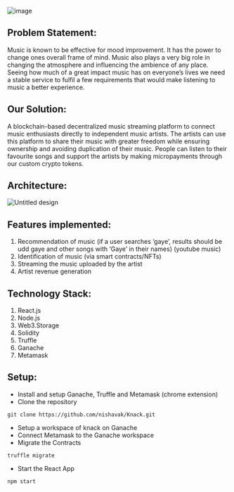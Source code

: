 ![image](https://user-images.githubusercontent.com/53979947/160265717-e63fbf2b-bdf6-47d2-90ad-38a4635b42e7.png)
## Problem Statement:
Music is known to be effective for mood improvement. It has the power to change ones overall frame of mind. Music also plays a very big role in changing the atmosphere and influencing the ambience of any place. Seeing how much of a great impact music has on everyone’s lives we need a stable service to fulfil a few requirements that would make listening to music a better experience.
## Our Solution:
A blockchain-based decentralized music streaming platform to connect music enthusiasts directly to independent music artists. The artists can use this platform to share their music with greater freedom while ensuring ownership and avoiding duplication of their music. People can listen to their favourite songs and support the artists by making micropayments through our custom crypto tokens.
## Architecture:
![Untitled design](https://user-images.githubusercontent.com/53979947/160265658-1ced9b83-712c-40b0-ba4e-d75be6b9ff8c.png)
## Features implemented:
1. Recommendation of music (if a user searches ‘gaye’, results should be udd gaye and other songs with ‘Gaye’ in their names) (youtube music)
2. Identification of music (via smart contracts/NFTs)
3. Streaming the music uploaded by the artist
4. Artist revenue generation
## Technology Stack:
1. React.js
2. Node.js
3. Web3.Storage
4. Solidity
5. Truffle
6. Ganache
7. Metamask
## Setup:
- Install and setup Ganache, Truffle and Metamask (chrome extension)
- Clone the repository
``` 
git clone https://github.com/nishavak/Knack.git
```
- Setup a workspace of knack on Ganache
- Connect Metamask to the Ganache workspace
- Migrate the Contracts
```
truffle migrate
```
- Start the React App
```
npm start
```

  
